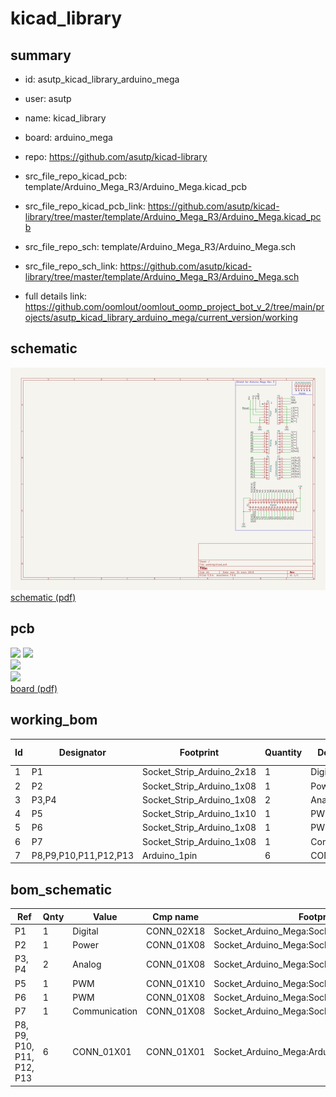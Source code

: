 # kicad_library
 
## summary 
* id: asutp_kicad_library_arduino_mega
* user: asutp
* name: kicad_library
* board: arduino_mega
* repo: https://github.com/asutp/kicad-library
* src_file_repo_kicad_pcb: template/Arduino_Mega_R3/Arduino_Mega.kicad_pcb
* src_file_repo_kicad_pcb_link: https://github.com/asutp/kicad-library/tree/master/template/Arduino_Mega_R3/Arduino_Mega.kicad_pcb


* src_file_repo_sch: template/Arduino_Mega_R3/Arduino_Mega.sch
* src_file_repo_sch_link: https://github.com/asutp/kicad-library/tree/master/template/Arduino_Mega_R3/Arduino_Mega.sch
* full details link: https://github.com/oomlout/oomlout_oomp_project_bot_v_2/tree/main/projects/asutp_kicad_library_arduino_mega/current_version/working  

## schematic  
![](working_schematic_600.png)  
[schematic (pdf)](working_schematic.pdf) 






















## pcb  
![](working_3d_600.png) 
![](working_3d_front_600.png)  
![](working_3d_back_600.png)  
![](working_600.png)  
[board (pdf)](working.pdf)  

## working_bom
| Id | Designator | Footprint | Quantity | Designation | Supplier and ref |  | None | 
| --- | --- | --- | --- | --- | --- | --- | --- | 
| 1 | P1 | Socket_Strip_Arduino_2x18 | 1 | Digital |  |  | [''] | 
| 2 | P2 | Socket_Strip_Arduino_1x08 | 1 | Power |  |  | [''] | 
| 3 | P3,P4 | Socket_Strip_Arduino_1x08 | 2 | Analog |  |  | [''] | 
| 4 | P5 | Socket_Strip_Arduino_1x10 | 1 | PWM |  |  | [''] | 
| 5 | P6 | Socket_Strip_Arduino_1x08 | 1 | PWM |  |  | [''] | 
| 6 | P7 | Socket_Strip_Arduino_1x08 | 1 | Communication |  |  | [''] | 
| 7 | P8,P9,P10,P11,P12,P13 | Arduino_1pin | 6 | CONN_01X01 |  |  | [''] | 


## bom_schematic
| Ref | Qnty | Value | Cmp name | Footprint | Description | Vendor | DNP | 
| --- | --- | --- | --- | --- | --- | --- | --- | 
| P1 | 1 | Digital | CONN_02X18 | Socket_Arduino_Mega:Socket_Strip_Arduino_2x18 |  |  |  | 
| P2 | 1 | Power | CONN_01X08 | Socket_Arduino_Mega:Socket_Strip_Arduino_1x08 |  |  |  | 
| P3, P4 | 2 | Analog | CONN_01X08 | Socket_Arduino_Mega:Socket_Strip_Arduino_1x08 |  |  |  | 
| P5 | 1 | PWM | CONN_01X10 | Socket_Arduino_Mega:Socket_Strip_Arduino_1x10 |  |  |  | 
| P6 | 1 | PWM | CONN_01X08 | Socket_Arduino_Mega:Socket_Strip_Arduino_1x08 |  |  |  | 
| P7 | 1 | Communication | CONN_01X08 | Socket_Arduino_Mega:Socket_Strip_Arduino_1x08 |  |  |  | 
| P8, P9, P10, P11, P12, P13 | 6 | CONN_01X01 | CONN_01X01 | Socket_Arduino_Mega:Arduino_1pin |  |  |  | 



